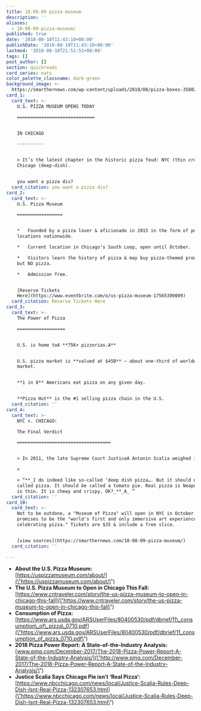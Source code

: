 ```yaml
---
title: 18.08.09 pizza museum
description: ''
aliases:
  - 18-08-09-pizza-museum/
published: true
date: '2018-08-10T11:43:10+00:00'
publishDate: '2018-08-10T11:43:10+00:00'
lastmod: '2018-08-10T21:51:53+00:00'
tags: []
post_author: []
section: quickreads
card_series: eats
color_palette_classname: dark-green
background_image: >-
  https://smarthernews.com/wp-content/uploads/2018/08/pizza-boxes-358029_1280.jpg
card_1:
  card_text: >-
    U.S. PIZZA MUSEUM OPENS TODAY

    =============================


    IN CHICAGO

    ----------


    > It’s the latest chapter in the historic pizza feud: NYC (thin crust) vs.
    Chicago (deep-dish).


    you want a pizza dis?
  card_citation: you want a pizza dis?
card_2:
  card_text: >-
    U.S. Pizza Museum

    =================


    *   Founded by a pizza lover & aficionado in 2015 in the form of pop-up
    locations nationwide.

    *   Current location in Chicago’s South Loop, open until October.

    *   Visitors learn the history of pizza & may buy pizza-themed products –
    but NO pizza.

    *   Admission free.


    [Reserve Tickets
    Here](https://www.eventbrite.com/o/us-pizza-museum-17565390009)
  card_citation: Reserve Tickets Here
card_3:
  card_text: >-
    The Power of Pizza

    ==================


    U.S. is home toA **75K+ pizzerias.A**


    U.S. pizza market is **valued at $45B** – about one-third of worldwide
    market.


    **1 in 8** Americans eat pizza on any given day.


    **Pizza Hut** is the #1 selling pizza chain in the U.S.
  card_citation: ''
card_4:
  card_text: >-
    NYC v. CHICAGO:  

    The Final Verdict

    ===================================


    > In 2011, the late Supreme Court JusticeA Antonin Scalia weighed in:

    > 

    > “**_I do indeed like so-called ‘deep dish pizza…. But it should not be
    called pizza. It should be called a tomato pie. Real pizza is Neapolitan. It
    is thin. It is chewy and crispy, OK?_**_A_ ”
  card_citation: ''
card_10:
  card_text: >-
    Not to be outdone, a "Museum of Pizza" will open in NYC in October. It
    promises to be the "world's first and only immersive art experience
    celebrating pizza." Tickets are $35 & include a free slice.


    [view sources](https://smarthernews.com/18-08-09-pizza-museum/)
  card_citation: ''

---
```

*   **About the U.S. Pizza Museum:**  
    [https://uspizzamuseum.com/about/](\"https://uspizzamuseum.com/about/\")
*   **The U.S. Pizza Museum to Open in Chicago This Fall:**  
    [https://www.cntraveler.com/story/the-us-pizza-museum-to-open-in-chicago-this-fall](\"https://www.cntraveler.com/story/the-us-pizza-museum-to-open-in-chicago-this-fall\")
*   **Consumption of Pizza:** [https://www.ars.usda.gov/ARSUserFiles/80400530/pdf/dbrief/11\_consumption\_of\_pizza\_0710.pdf](\"https://www.ars.usda.gov/ARSUserFiles/80400530/pdf/dbrief/11_consumption_of_pizza_0710.pdf\")
*   **2018 Pizza Power Report: A State-of-the-Industry Analysis:**  
    [www.pmq.com/December-2017/The-2018-Pizza-Power-Report-A-State-of-the-Industry-Analysis/](\"http://www.pmq.com/December-2017/The-2018-Pizza-Power-Report-A-State-of-the-Industry-Analysis/\")
*   **Justice Scalia Says Chicago Pie isn’t ‘Real Pizza’:**  
    [https://www.nbcchicago.com/news/local/Justice-Scalia-Rules-Deep-Dish-Isnt-Real-Pizza-132307653.html](\"https://www.nbcchicago.com/news/local/Justice-Scalia-Rules-Deep-Dish-Isnt-Real-Pizza-132307653.html\")